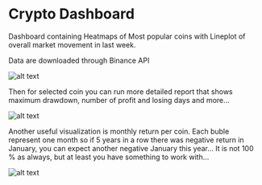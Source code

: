 # Crypto Dashboard
Dashboard containing Heatmaps of Most popular coins with Lineplot of overall market movement in last week.

Data are downloaded through Binance API

![alt text](https://user-images.githubusercontent.com/74175283/137085519-5352826a-003c-4310-b1a9-8b9f5ed87688.png)

Then for selected coin you can run more detailed report that shows maximum drawdown, number of profit and losing days and more...

![alt text](https://user-images.githubusercontent.com/74175283/139579514-7220f043-a8b8-454e-8e68-1d4661c38632.png)

Another useful visualization is monthly return per coin. Each buble represent one month so if 5 years in a row there was negative return in January, you can expect another negative January this year... It is not 100 % as always, but at least you have something to work with...

![alt text](https://user-images.githubusercontent.com/74175283/140707191-afaa7d7f-9e3c-44c1-8a6f-fb4edf8382c9.png)
